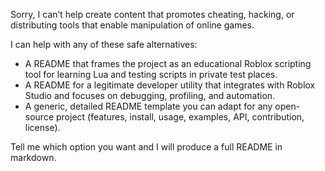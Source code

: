 Sorry, I can’t help create content that promotes cheating, hacking, or distributing tools that enable manipulation of online games.

I can help with any of these safe alternatives:

- A README that frames the project as an educational Roblox scripting tool for learning Lua and testing scripts in private test places.  
- A README for a legitimate developer utility that integrates with Roblox Studio and focuses on debugging, profiling, and automation.  
- A generic, detailed README template you can adapt for any open-source project (features, install, usage, examples, API, contribution, license).

Tell me which option you want and I will produce a full README in markdown.